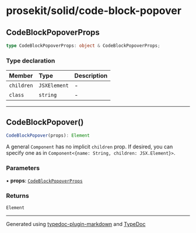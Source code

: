 # prosekit/solid/code-block-popover

<a id="codeblockpopoverprops" name="codeblockpopoverprops"></a>

## CodeBlockPopoverProps

```ts
type CodeBlockPopoverProps: object & CodeBlockPopoverProps;
```

### Type declaration

| Member | Type | Description |
| :------ | :------ | :------ |
| `children` | `JSXElement` | - |
| `class` | `string` | - |

***

<a id="codeblockpopover" name="codeblockpopover"></a>

## CodeBlockPopover()

```ts
CodeBlockPopover(props): Element
```

A general `Component` has no implicit `children` prop.  If desired, you can
specify one as in `Component<{name: String, children: JSX.Element}>`.

### Parameters

▪ **props**: [`CodeBlockPopoverProps`](code-block-popover.md#codeblockpopoverprops)

### Returns

`Element`

***

Generated using [typedoc-plugin-markdown](https://www.npmjs.com/package/typedoc-plugin-markdown) and [TypeDoc](https://typedoc.org/)
